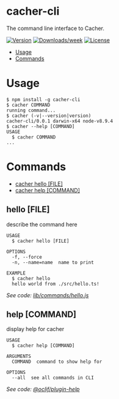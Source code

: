 cacher-cli
==========

The command line interface to Cacher.

[![Version](https://img.shields.io/npm/v/cacher-cli.svg)](https://npmjs.org/package/@cacherapp/cli)
[![Downloads/week](https://img.shields.io/npm/dw/cacher-cli.svg)](https://npmjs.org/package/@cacherapp/cli)
[![License](https://img.shields.io/npm/l/cacher-cli.svg)](https://github.com/jookyboi/cli/blob/master/package.json)

<!-- toc -->
* [Usage](#usage)
* [Commands](#commands)
<!-- tocstop -->
<!-- usage -->
# Usage

```sh-session
$ npm install -g cacher-cli
$ cacher COMMAND
running command...
$ cacher (-v|--version|version)
cacher-cli/0.0.1 darwin-x64 node-v8.9.4
$ cacher --help [COMMAND]
USAGE
  $ cacher COMMAND
...
```
<!-- usagestop -->
<!-- commands -->
# Commands

* [cacher hello [FILE]](#hello-file)
* [cacher help [COMMAND]](#help-command)
## hello [FILE]

describe the command here

```
USAGE
  $ cacher hello [FILE]

OPTIONS
  -f, --force
  -n, --name=name  name to print

EXAMPLE
  $ cacher hello
  hello world from ./src/hello.ts!
```

_See code: [lib/commands/hello.js](https://github.com/cacherapp/cacher-cli/blob/v0.0.1/lib/commands/hello.js)_

## help [COMMAND]

display help for cacher

```
USAGE
  $ cacher help [COMMAND]

ARGUMENTS
  COMMAND  command to show help for

OPTIONS
  --all  see all commands in CLI
```

_See code: [@oclif/plugin-help](https://github.com/oclif/plugin-help/blob/v1.1.6/src/commands/help.ts)_
<!-- commandsstop -->
